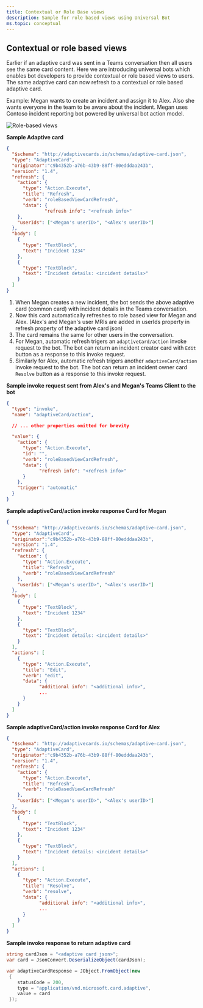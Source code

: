 ```yaml
---
title: Contextual or Role Base views
description: Sample for role based views using Universal Bot
ms.topic: conceptual
---
```


## Contextual or role based views
Earlier if an adaptive card was sent in a Teams conversation then all users see the same card content. Here we are introducing universal bots which enables bot developers to provide contextual or role based views to users. The same adaptive card can now refresh to a contextual or role based adaptive card.

Example: Megan wants to create an incident and assign it to Alex. Also she wants everyone in the team to be aware about the incident. Megan uses Contoso incident reporting bot powered by universal bot action model.

![Role-based views](~/assets/images/bots/Rolebasedviews.png)

**Sample Adaptive card**
```JSON
{
  "$schema": "http://adaptivecards.io/schemas/adaptive-card.json",
  "type": "AdaptiveCard",
  "originator":"c9b4352b-a76b-43b9-88ff-80edddaa243b",
  "version": "1.4",
  "refresh": {
    "action": {
      "type": "Action.Execute",
      "title": "Refresh",
      "verb": "roleBasedViewCardRefresh",
      "data": {
              "refresh info": "<refresh info>"
    },
    "userIds": ["<Megan's userID>", "<Alex's userID>"]
  },
  "body": [
    {
      "type": "TextBlock",
      "text": "Incident 1234"
    },
    {
      "type": "TextBlock",
      "text": "Incident details: <incident details>"
    }
  ]
}
```

1. When Megan creates a new incident, the bot sends the above adaptive card (common card) with incident details in the Teams conversation.
2. Now this card automatically refreshes to role based view for Megan and Alex. (Alex's and Megan's user MRIs are added in userIds property in refresh property of the adaptive card json)
3. The card remains the same for other users in the conversation.
4. For Megan, automatic refresh trigers an `adaptiveCard/action` invoke request to the bot. The bot can return an incident creator card with `Edit` button as a response to this invoke request. 
5. Similarly for Alex, automatic refresh trigers another `adaptiveCard/action` invoke request to the bot. The bot can return an incident owner card `Resolve` button as a response to this invoke request.


**Sample invoke request sent from Alex's and Megan's Teams Client to the bot**
```JSON
{ 
  "type": "invoke",
  "name": "adaptiveCard/action",

  // ... other properties omitted for brevity

  "value": { 
    "action": { 
      "type": "Action.Execute", 
      "id": "", 
      "verb": "roleBasedViewCardRefresh",
      "data": { 
            "refresh info": "<refresh info>"
      } 
    },
    "trigger": "automatic" 
  }
}
```

**Sample adaptiveCard/action invoke response Card for Megan**
```JSON
{
  "$schema": "http://adaptivecards.io/schemas/adaptive-card.json",
  "type": "AdaptiveCard",
  "originator":"c9b4352b-a76b-43b9-88ff-80edddaa243b",
  "version": "1.4",
  "refresh": {
    "action": {
      "type": "Action.Execute",
      "title": "Refresh",
      "verb": "roleBasedViewCardRefresh"
    },
    "userIds": ["<Megan's userID>", "<Alex's userID>"]
  },
  "body": [
    {
      "type": "TextBlock",
      "text": "Incident 1234"
    },
    {
      "type": "TextBlock",
      "text": "Incident details: <incident details>"
    }
  ],
  "actions": [
    {
      "type": "Action.Execute",
      "title": "Edit",
      "verb": "edit",
      "data": {
            "additional info": "<additional info>",
            ...
      }
    }
  ]
}
```

**Sample adaptiveCard/action invoke response Card for Alex**
```JSON
{
  "$schema": "http://adaptivecards.io/schemas/adaptive-card.json",
  "type": "AdaptiveCard",
  "originator":"c9b4352b-a76b-43b9-88ff-80edddaa243b",
  "version": "1.4",
  "refresh": {
    "action": {
      "type": "Action.Execute",
      "title": "Refresh",
      "verb": "roleBasedViewCardRefresh"
    },
    "userIds": ["<Megan's userID>", "<Alex's userID>"]
  },
  "body": [
    {
      "type": "TextBlock",
      "text": "Incident 1234"
    },
    {
      "type": "TextBlock",
      "text": "Incident details: <incident details>"
    }
  ],
  "actions": [
    {
      "type": "Action.Execute",
      "title": "Resolve",
      "verb": "resolve",
      "data": {
            "additional info": "<additional info>",
            ...
      }
    }
  ]
}
```

**Sample invoke response to return adaptive card**
```C#
string cardJson = "<adaptive card json>";
var card = JsonConvert.DeserializeObject(cardJson);

var adaptiveCardResponse = JObject.FromObject(new
 {
    statusCode = 200,
    type = "application/vnd.microsoft.card.adaptive",
    value = card
 });
```